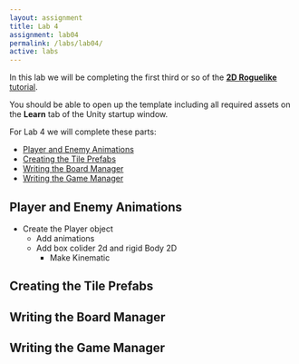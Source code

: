```yaml
---
layout: assignment
title: Lab 4
assignment: lab04
permalink: /labs/lab04/
active: labs
---
```


In this lab we will be completing the first third or so of the [**2D Roguelike** tutorial](https://unity3d.com/learn/tutorials/s/2d-roguelike-tutorial).

You should be able to open up the template including all required assets on the **Learn** tab of the Unity startup window.

For Lab 4 we will complete these parts:

- [Player and Enemy Animations](https://unity3d.com/learn/tutorials/projects/2d-roguelike-tutorial/player-and-enemy-animations?playlist=17150)
- [Creating the Tile Prefabs](https://unity3d.com/learn/tutorials/projects/2d-roguelike-tutorial/creating-tile-prefabs?playlist=17150)
- [Writing the Board Manager](https://unity3d.com/learn/tutorials/projects/2d-roguelike-tutorial/writing-board-manager?playlist=17150)
- [Writing the Game Manager](https://unity3d.com/learn/tutorials/projects/2d-roguelike-tutorial/writing-game-manager?playlist=17150)

## Player and Enemy Animations

- Create the Player object
  - Add animations
  - Add box colider 2d and rigid Body 2D
    - Make Kinematic


## Creating the Tile Prefabs

## Writing the Board Manager

## Writing the Game Manager

